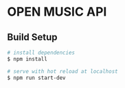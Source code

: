 # OPEN MUSIC API

## Build Setup
``` bash
# install dependencies
$ npm install

# serve with hot reload at localhost
$ npm run start-dev
```
